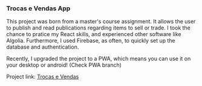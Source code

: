 <h3>Trocas e Vendas App</h3>

This project was born from a master's course assignment. It allows the user to publish and read publications regarding items to sell or trade.
I took the chance to pratice my React skills, and experienced other software like Algolia. Furthermore, I used Firebase, as often, to quickly set up the database and authentication.

Recently, I upgraded the project to a PWA, which means you can use it on your desktop or android! (Check PWA branch)


Project link: <a href="https://cp-project-18016.web.app/" target="_blank">Trocas e Vendas</a>
